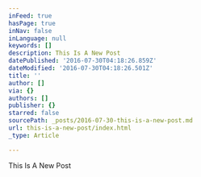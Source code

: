```yaml
---
inFeed: true
hasPage: true
inNav: false
inLanguage: null
keywords: []
description: This Is A New Post
datePublished: '2016-07-30T04:18:26.859Z'
dateModified: '2016-07-30T04:18:26.501Z'
title: ''
author: []
via: {}
authors: []
publisher: {}
starred: false
sourcePath: _posts/2016-07-30-this-is-a-new-post.md
url: this-is-a-new-post/index.html
_type: Article

---
```

This Is A New Post
